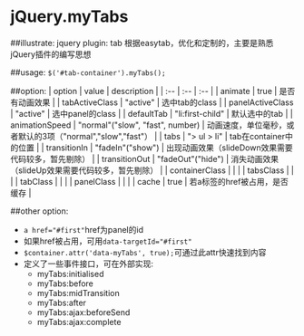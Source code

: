 # jQuery.myTabs
##illustrate:
jquery plugin:  tab
根据easytab，优化和定制的，主要是熟悉jQuery插件的编写思想

##usage:
`$('#tab-container').myTabs();`

##option:
| option | value | description |
| :-- | :-- | :-- |
| animate | true | 是否有动画效果 |
| tabActiveClass | "active" | 选中tab的class |
| panelActiveClass | "active" | 选中panel的class |
| defaultTab | "li:first-child" | 默认选中的tab |
| animationSpeed | "normal"("slow", "fast", number) | 动画速度，单位毫秒，或者默认的3项（"normal","slow","fast"） |
| tabs | "> ul > li" | tab在container中的位置 |
| transitionIn | "fadeIn"("show") | 出现动画效果（slideDown效果需要代码较多，暂先剔除） |
| transitionOut | "fadeOut"("hide") | 消失动画效果（slideUp效果需要代码较多，暂先剔除） |
| containerClass | |  |
| tabsClass | |  |
| tabClass | |  |
| panelClass | |  |
| cache | true | 若a标签的href被占用，是否缓存 |

##other option:
- `a href="#first"`href为panel的id
- 如果href被占用，可用`data-targetId="#first"`
- `$container.attr('data-myTabs', true);`可通过此attr快速找到内容
- 定义了一些事件接口，可在外部实现:
  - myTabs:initialised
  - myTabs:before
  - myTabs:midTransition
  - myTabs:after
  - myTabs:ajax:beforeSend
  - myTabs:ajax:complete
  
  
      